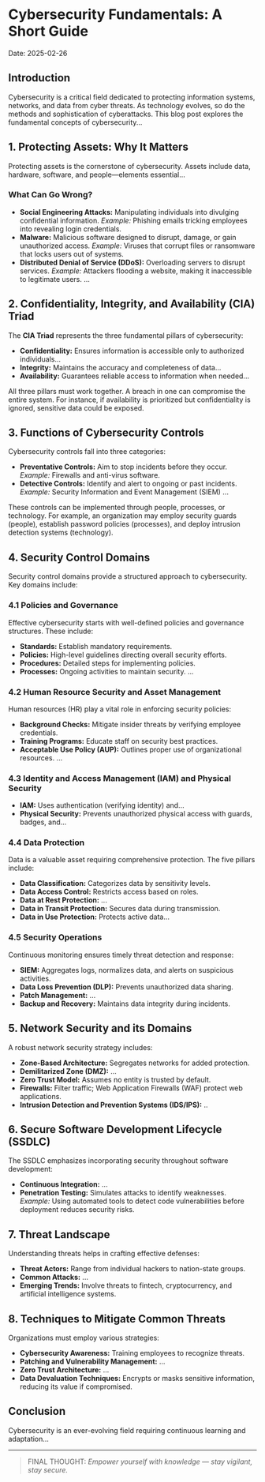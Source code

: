 # Cybersecurity Fundamentals: A Short Guide

Date: 2025-02-26

## Introduction
Cybersecurity is a critical field dedicated to protecting information systems, networks, and data from cyber threats. As technology evolves, so do the methods and sophistication of cyberattacks. This blog post explores the fundamental concepts of cybersecurity...

## 1. Protecting Assets: Why It Matters
Protecting assets is the cornerstone of cybersecurity. Assets include data, hardware, software, and people—elements essential...

### What Can Go Wrong?
- **Social Engineering Attacks:** Manipulating individuals into divulging confidential information. *Example:* Phishing emails tricking employees into revealing login credentials.
- **Malware:** Malicious software designed to disrupt, damage, or gain unauthorized access. *Example:* Viruses that corrupt files or ransomware that locks users out of systems.
- **Distributed Denial of Service (DDoS):** Overloading servers to disrupt services. *Example:* Attackers flooding a website, making it inaccessible to legitimate users.
...

## 2. Confidentiality, Integrity, and Availability (CIA) Triad
The **CIA Triad** represents the three fundamental pillars of cybersecurity:
- **Confidentiality:** Ensures information is accessible only to authorized individuals...
- **Integrity:** Maintains the accuracy and completeness of data...
- **Availability:** Guarantees reliable access to information when needed...

All three pillars must work together. A breach in one can compromise the entire system. For instance, if availability is prioritized but confidentiality is ignored, sensitive data could be exposed.

## 3. Functions of Cybersecurity Controls
Cybersecurity controls fall into three categories:
- **Preventative Controls:** Aim to stop incidents before they occur. *Example:* Firewalls and anti-virus software.
- **Detective Controls:** Identify and alert to ongoing or past incidents. *Example:* Security Information and Event Management (SIEM) ...

These controls can be implemented through people, processes, or technology. For example, an organization may employ security guards (people), establish password policies (processes), and deploy intrusion detection systems (technology).

## 4. Security Control Domains
Security control domains provide a structured approach to cybersecurity. Key domains include:

### 4.1 Policies and Governance
Effective cybersecurity starts with well-defined policies and governance structures. These include:
- **Standards:** Establish mandatory requirements.
- **Policies:** High-level guidelines directing overall security efforts.
- **Procedures:** Detailed steps for implementing policies.
- **Processes:** Ongoing activities to maintain security.
...

### 4.2 Human Resource Security and Asset Management
Human resources (HR) play a vital role in enforcing security policies:
- **Background Checks:** Mitigate insider threats by verifying employee credentials.
- **Training Programs:** Educate staff on security best practices.
- **Acceptable Use Policy (AUP):** Outlines proper use of organizational resources.
...

### 4.3 Identity and Access Management (IAM) and Physical Security
- **IAM:** Uses authentication (verifying identity) and...
- **Physical Security:** Prevents unauthorized physical access with guards, badges, and...

### 4.4 Data Protection
Data is a valuable asset requiring comprehensive protection. The five pillars include:
- **Data Classification:** Categorizes data by sensitivity levels.
- **Data Access Control:** Restricts access based on roles.
- **Data at Rest Protection:** ...
- **Data in Transit Protection:** Secures data during transmission.
- **Data in Use Protection:** Protects active data...

### 4.5 Security Operations
Continuous monitoring ensures timely threat detection and response:
- **SIEM:** Aggregates logs, normalizes data, and alerts on suspicious activities.
- **Data Loss Prevention (DLP):** Prevents unauthorized data sharing.
- **Patch Management:** ...
- **Backup and Recovery:** Maintains data integrity during incidents.

## 5. Network Security and its Domains
A robust network security strategy includes:
- **Zone-Based Architecture:** Segregates networks for added protection.
- **Demilitarized Zone (DMZ):** ...
- **Zero Trust Model:** Assumes no entity is trusted by default.
- **Firewalls:** Filter traffic; Web Application Firewalls (WAF) protect web applications.
- **Intrusion Detection and Prevention Systems (IDS/IPS):** ..

## 6. Secure Software Development Lifecycle (SSDLC)
The SSDLC emphasizes incorporating security throughout software development:
- **Continuous Integration:** ...
- **Penetration Testing:** Simulates attacks to identify weaknesses.
*Example:* Using automated tools to detect code vulnerabilities before deployment reduces security risks.

## 7. Threat Landscape
Understanding threats helps in crafting effective defenses:
- **Threat Actors:** Range from individual hackers to nation-state groups.
- **Common Attacks:** ...
- **Emerging Trends:** Involve threats to fintech, cryptocurrency, and artificial intelligence systems.

## 8. Techniques to Mitigate Common Threats
Organizations must employ various strategies:
- **Cybersecurity Awareness:** Training employees to recognize threats.
- **Patching and Vulnerability Management:** ...
- **Zero Trust Architecture:** ...
- **Data Devaluation Techniques:** Encrypts or masks sensitive information, reducing its value if compromised.

## Conclusion
Cybersecurity is an ever-evolving field requiring continuous learning and adaptation...

---
> FINAL THOUGHT:  *Empower yourself with knowledge — stay vigilant, stay secure.*
